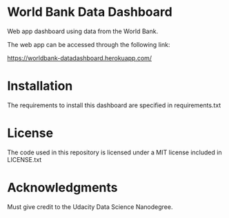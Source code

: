 # World Bank Data Dashboard
Web app dashboard using data from the World Bank.

The web app can be accessed through the following link:

https://worldbank-datadashboard.herokuapp.com/

# Installation
The requirements to install this dashboard are specified in requirements.txt

# License
The code used in this repository is licensed under a MIT license included in LICENSE.txt

# Acknowledgments
Must give credit to the Udacity Data Science Nanodegree.
